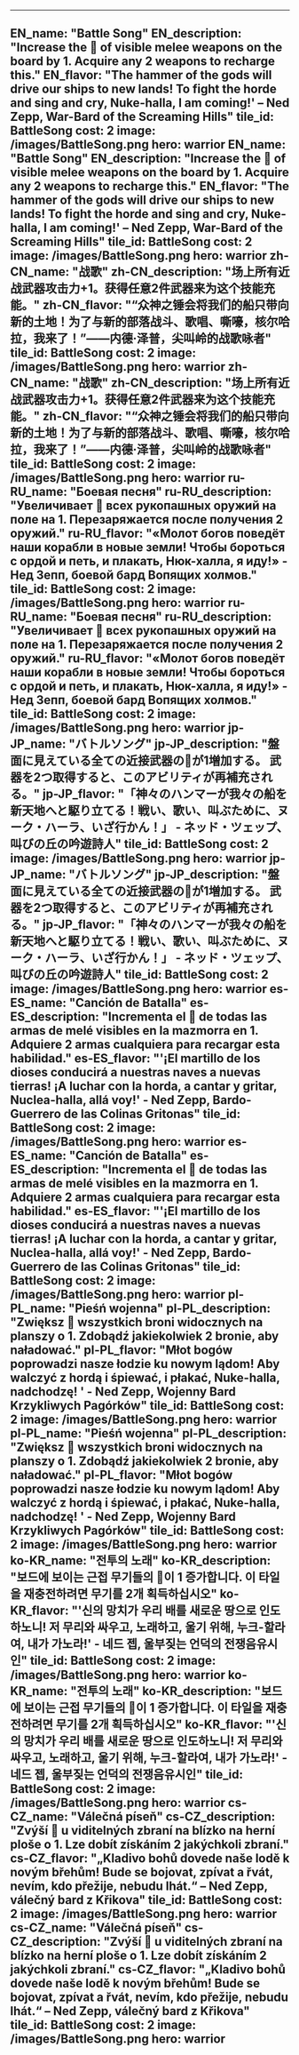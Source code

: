 ---

EN_name: "Battle Song"
EN_description: "Increase the 🔸 of visible melee weapons on the board by 1. Acquire any 2 weapons to recharge this."
EN_flavor: "The hammer of the gods will drive our ships to new lands!  To fight the horde and sing and cry, Nuke-halla, I am coming!' – Ned Zepp, War-Bard of the Screaming Hills"
tile_id: BattleSong
cost: 2
image: /images/BattleSong.png
hero: warrior
EN_name: "Battle Song"
EN_description: "Increase the 🔸 of visible melee weapons on the board by 1. Acquire any 2 weapons to recharge this."
EN_flavor: "The hammer of the gods will drive our ships to new lands!  To fight the horde and sing and cry, Nuke-halla, I am coming!' – Ned Zepp, War-Bard of the Screaming Hills"
tile_id: BattleSong
cost: 2
image: /images/BattleSong.png
hero: warrior
zh-CN_name: "战歌"
zh-CN_description: "场上所有近战武器攻击力+1。获得任意2件武器来为这个技能充能。"
zh-CN_flavor: "“众神之锤会将我们的船只带向新的土地！为了与新的部落战斗、歌唱、嘶嚎，核尔哈拉，我来了！”——内德·泽普，尖叫岭的战歌咏者"
tile_id: BattleSong
cost: 2
image: /images/BattleSong.png
hero: warrior
zh-CN_name: "战歌"
zh-CN_description: "场上所有近战武器攻击力+1。获得任意2件武器来为这个技能充能。"
zh-CN_flavor: "“众神之锤会将我们的船只带向新的土地！为了与新的部落战斗、歌唱、嘶嚎，核尔哈拉，我来了！”——内德·泽普，尖叫岭的战歌咏者"
tile_id: BattleSong
cost: 2
image: /images/BattleSong.png
hero: warrior
ru-RU_name: "Боевая песня"
ru-RU_description: "Увеличивает 🔸 всех рукопашных оружий на поле на 1. Перезаряжается после получения 2 оружий."
ru-RU_flavor: "«Молот богов поведёт наши корабли в новые земли! Чтобы бороться с ордой и петь, и плакать, Нюк-халла, я иду!» - Нед Зепп, боевой бард Вопящих холмов."
tile_id: BattleSong
cost: 2
image: /images/BattleSong.png
hero: warrior
ru-RU_name: "Боевая песня"
ru-RU_description: "Увеличивает 🔸 всех рукопашных оружий на поле на 1. Перезаряжается после получения 2 оружий."
ru-RU_flavor: "«Молот богов поведёт наши корабли в новые земли! Чтобы бороться с ордой и петь, и плакать, Нюк-халла, я иду!» - Нед Зепп, боевой бард Вопящих холмов."
tile_id: BattleSong
cost: 2
image: /images/BattleSong.png
hero: warrior
jp-JP_name: "バトルソング"
jp-JP_description: "盤面に見えている全ての近接武器の🔸が1増加する。 武器を2つ取得すると、このアビリティが再補充される。"
jp-JP_flavor: "「神々のハンマーが我々の船を新天地へと駆り立てる！戦い、歌い、叫ぶために、ヌーク・ハーラ、いざ行かん！」 - ネッド・ツェップ、叫びの丘の吟遊詩人"
tile_id: BattleSong
cost: 2
image: /images/BattleSong.png
hero: warrior
jp-JP_name: "バトルソング"
jp-JP_description: "盤面に見えている全ての近接武器の🔸が1増加する。 武器を2つ取得すると、このアビリティが再補充される。"
jp-JP_flavor: "「神々のハンマーが我々の船を新天地へと駆り立てる！戦い、歌い、叫ぶために、ヌーク・ハーラ、いざ行かん！」 - ネッド・ツェップ、叫びの丘の吟遊詩人"
tile_id: BattleSong
cost: 2
image: /images/BattleSong.png
hero: warrior
es-ES_name: "Canción de Batalla"
es-ES_description: "Incrementa el 🔸 de todas las armas de melé visibles en la mazmorra en 1. Adquiere 2 armas cualquiera para recargar esta habilidad."
es-ES_flavor: "'¡El martillo de los dioses conducirá a nuestras naves a nuevas tierras! ¡A luchar con la horda, a cantar y gritar, Nuclea-halla, allá voy!' - Ned Zepp, Bardo-Guerrero de las Colinas Gritonas"
tile_id: BattleSong
cost: 2
image: /images/BattleSong.png
hero: warrior
es-ES_name: "Canción de Batalla"
es-ES_description: "Incrementa el 🔸 de todas las armas de melé visibles en la mazmorra en 1. Adquiere 2 armas cualquiera para recargar esta habilidad."
es-ES_flavor: "'¡El martillo de los dioses conducirá a nuestras naves a nuevas tierras! ¡A luchar con la horda, a cantar y gritar, Nuclea-halla, allá voy!' - Ned Zepp, Bardo-Guerrero de las Colinas Gritonas"
tile_id: BattleSong
cost: 2
image: /images/BattleSong.png
hero: warrior
pl-PL_name: "Pieśń wojenna"
pl-PL_description: "Zwiększ 🔸 wszystkich broni widocznych na planszy o 1. Zdobądź jakiekolwiek 2 bronie, aby naładować."
pl-PL_flavor: "Młot bogów poprowadzi nasze łodzie ku nowym lądom! Aby walczyć z hordą i śpiewać, i płakać, Nuke-halla, nadchodzę! ' - Ned Zepp, Wojenny Bard Krzykliwych Pagórków"
tile_id: BattleSong
cost: 2
image: /images/BattleSong.png
hero: warrior
pl-PL_name: "Pieśń wojenna"
pl-PL_description: "Zwiększ 🔸 wszystkich broni widocznych na planszy o 1. Zdobądź jakiekolwiek 2 bronie, aby naładować."
pl-PL_flavor: "Młot bogów poprowadzi nasze łodzie ku nowym lądom! Aby walczyć z hordą i śpiewać, i płakać, Nuke-halla, nadchodzę! ' - Ned Zepp, Wojenny Bard Krzykliwych Pagórków"
tile_id: BattleSong
cost: 2
image: /images/BattleSong.png
hero: warrior
ko-KR_name: "전투의 노래"
ko-KR_description: "보드에 보이는 근접 무기들의 🔸이 1 증가합니다. 이 타일을 재충전하려면 무기를 2개 획득하십시오"
ko-KR_flavor: "'신의 망치가 우리 배를 새로운 땅으로 인도하노니! 저 무리와 싸우고, 노래하고, 울기 위해, 누크-할라여, 내가 가노라!' - 네드 젭, 울부짖는 언덕의 전쟁음유시인"
tile_id: BattleSong
cost: 2
image: /images/BattleSong.png
hero: warrior
ko-KR_name: "전투의 노래"
ko-KR_description: "보드에 보이는 근접 무기들의 🔸이 1 증가합니다. 이 타일을 재충전하려면 무기를 2개 획득하십시오"
ko-KR_flavor: "'신의 망치가 우리 배를 새로운 땅으로 인도하노니! 저 무리와 싸우고, 노래하고, 울기 위해, 누크-할라여, 내가 가노라!' - 네드 젭, 울부짖는 언덕의 전쟁음유시인"
tile_id: BattleSong
cost: 2
image: /images/BattleSong.png
hero: warrior
cs-CZ_name: "Válečná píseň"
cs-CZ_description: "Zvýší 🔸 u viditelných zbraní na blízko na herní ploše o 1. Lze dobít získáním 2 jakýchkoli zbraní."
cs-CZ_flavor: "„Kladivo bohů dovede naše lodě k novým břehům! Bude se bojovat, zpívat a řvát, nevím, kdo přežije, nebudu lhát.“ – Ned Zepp, válečný bard z Křikova"
tile_id: BattleSong
cost: 2
image: /images/BattleSong.png
hero: warrior
cs-CZ_name: "Válečná píseň"
cs-CZ_description: "Zvýší 🔸 u viditelných zbraní na blízko na herní ploše o 1. Lze dobít získáním 2 jakýchkoli zbraní."
cs-CZ_flavor: "„Kladivo bohů dovede naše lodě k novým břehům! Bude se bojovat, zpívat a řvát, nevím, kdo přežije, nebudu lhát.“ – Ned Zepp, válečný bard z Křikova"
tile_id: BattleSong
cost: 2
image: /images/BattleSong.png
hero: warrior
---